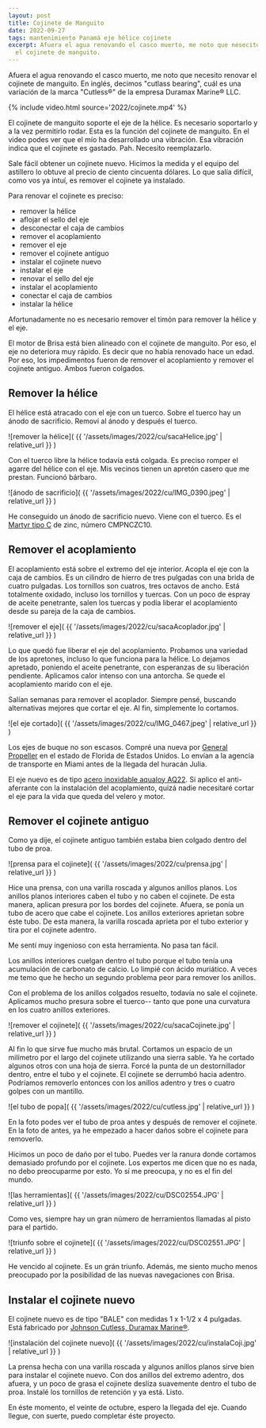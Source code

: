 ```yaml
---
layout: post
title: Cojinete de Manguito
date: 2022-09-27
tags: mantenimiento Panamá eje hélice cojinete
excerpt: Afuera el agua renovando el casco muerto, me noto que nesecito renovar
  el cojinete de manguito.
---
```


Afuera el agua renovando el casco muerto, me noto que necesito renovar el
cojinete de manguito. En inglés, decimos "cutlass bearing", cuál es una
variación de la marca "Cutless®" de la empresa Duramax Marine® LLC.

{% include video.html source='2022/cojinete.mp4' %}

El cojinete de manguito soporte el eje de la hélice. Es necesario
soportarlo y a la vez permitirlo rodar. Esta es la función del cojinete
de manguito. En el video podes ver que el mío ha desarrollado una vibración.
Esa vibración indica que el cojinete es gastado. Pah. Necesito reemplazarlo.

Sale fácil obtener un cojinete nuevo. Hicimos la medida y el equipo del
astillero lo obtuve al precio de ciento cincuenta dólares. Lo que salía
difícil, como vos ya intuí, es remover el cojinete ya instalado.

Para renovar el cojinete es preciso:
- remover la hélice
- aflojar el sello del eje
- desconectar el caja de cambios
- remover el acoplamiento
- remover el eje
- remover el cojinete antiguo
- instalar el cojinete nuevo
- instalar el eje
- renovar el sello del eje
- instalar el acoplamiento
- conectar el caja de cambios
- instalar la hélice

Afortunadamente no es necesario remover el timón para remover la hélice y el
eje.

El motor de Brisa está bien alineado con el cojinete de manguito. Por eso, el
eje no deteriora muy rápido. Es decir que no había renovado hace un edad.  Por
eso, los impedimentos fueron de remover el acoplamiento y remover el cojinete
antiguo. Ambos fueron colgados.

## Remover la hélice

El hélice está atracado con el eje con un tuerco. Sobre el tuerco hay un
ánodo de sacrificio. Removí al ánodo y después el tuerco.

![remover la hélice](
  {{ '/assets/images/2022/cu/sacaHelice.jpg' | relative_url }}
)

Con el tuerco libre la hélice todavía está colgada. Es preciso romper el
agarre del hélice con el eje. Mis vecinos tienen un apretón casero que me
prestan. Funcionó bárbaro.

![ánodo de sacrificio](
  {{ '/assets/images/2022/cu/IMG_0390.jpeg' | relative_url }}
)

He conseguido un ánodo de sacrificio nuevo. Viene con el tuerco. Es el [Martyr
tipo C][martyr] de zinc, número CMPNCZC10.

[martyr]: https://martyranodes.com/product/propeller-nut-anodes/

## Remover el acoplamiento

El acoplamiento está sobre el extremo del eje interior.  Acopla el eje con la
caja de cambios.  Es un cilindro de hierro de tres pulgadas con una brida de
cuatro pulgadas.  Los tornillos son cuatros, tres octavos de ancho. Está
totalmente oxidado, incluso los tornillos y tuercas. Con un poco de espray de
aceite penetrante, salen los tuercas y podía liberar el acoplamiento
desde su pareja de la caja de cambios.

![remover el eje](
  {{ '/assets/images/2022/cu/sacaAcoplador.jpg' | relative_url }}
)

Lo que quedó fue liberar el eje del acoplamiento.
Probamos una variedad de los apretones, incluso lo que funciona para la hélice.
Lo dejamos apretado, poniendo el aceite penetrante, con esperanzas de su
liberación pendiente. Aplicamos calor intenso con una antorcha. Se quede el
acoplamiento marido con el eje.

Salían semanas para remover el acoplador. Siempre pensé, buscando alternativas
mejores que cortar el eje. Al fin, simplemente lo cortamos.

![el eje cortado](
  {{ '/assets/images/2022/cu/IMG_0467.jpeg' | relative_url }}
)

Los ejes de buque no son escasos. Compré una nueva por [General Propeller][gprop]
en el estado de Florida de Estados Unidos. Lo envían a la agencia de transporte
en Miami antes de la llegada del huracán Julia.

[gprop]: https://www.generalpropeller.com/inboard-shaft

El eje nuevo es de tipo [acero inoxidable aqualoy AQ22][aq22]. Si aplico
el anti-aferrante con la instalación del acoplamiento, quizá nadie necesitaré
cortar el eje para la vida que queda del velero y motor.

[aq22]: https://heliceskelly.com/producto/aq22/

## Remover el cojinete antiguo

Como ya dije, el cojinete antiguo también estaba bien colgado dentro del
tubo de proa.

![prensa para el cojinete](
  {{ '/assets/images/2022/cu/prensa.jpg' | relative_url }}
)

Hice una prensa, con una varilla roscada y algunos anillos planos.  Los anillos
planos interiores caben el tubo y no caben el cojinete. De esta manera, aplican
presura por los bordes del cojinete.  Afuera, se ponía un tubo de acero que
cabe el cojinete. Los anillos exteriores aprietan sobre éste tubo. De esta
manera, la varilla roscada aprieta por el tubo exterior y tira por el cojinete
adentro.

Me sentí muy ingenioso con esta herramienta. No pasa tan fácil.

Los anillos interiores cuelgan dentro el tubo porque el tubo tenía una
acumulación de carbonato de calcio. Lo limpié con ácido muriático. A veces me
temo que he hecho un segundo problema peor para remover los anillos.

Con el problema de los anillos colgados resuelto, todavía no sale el
cojinete. Aplicamos mucho presura sobre el tuerco-- tanto que pone una
curvatura en los cuatro anillos exteriores.

![remover el cojinete](
  {{ '/assets/images/2022/cu/sacaCojinete.jpg' | relative_url }}
)

Al fin lo que sirve fue mucho más brutal.
Cortamos un espacio de un milímetro por el largo del cojinete utilizando una
sierra sable. Ya he cortado algunos otros con una hoja de sierra.
Forcé la punta de un destornillador dentro, entre el tubo y el cojinete.
El cojinete se derrumbó hacia adentro. Podríamos removerlo entonces con los
anillos adentro y tres o cuatro golpes con un mantillo.

![el tubo de popa](
  {{ '/assets/images/2022/cu/cutless.jpg' | relative_url }}
)

En la foto podes ver el tubo de proa antes y después de remover el cojinete.
En la foto de antes, ya he empezado a hacer daños sobre el cojinete para
removerlo.

Hicimos un poco de daño por el tubo. Puedes ver la ranura donde cortamos
demasiado profundo por el cojinete. Los expertos me dicen que no es nada,
no debo preocuparme por esto. Yo sí me preocupa, y no es el fin del mundo.

![las herramientas](
  {{ '/assets/images/2022/cu/DSC02554.JPG' | relative_url }}
)

Como ves, siempre hay un gran número de herramientos llamadas al pisto para el
partido.

![triunfo sobre el cojinete](
  {{ '/assets/images/2022/cu/DSC02551.JPG' | relative_url }}
)

He vencido al cojinete. Es un grán triunfo. Además, me siento mucho menos
preocupado por la posibilidad de las nuevas navegaciones con Brisa.

## Instalar el cojinete nuevo

El cojinete nuevo es de tipo "BALE" con medidas 1 x 1-1/2 x 4 pulgadas.
Está fabricado por [Johnson Cutless, Duramax Marine®][durax].

[durax]: https://www.duramaxmarine.com/es/johnson-cutless/water-lubricated-rubber-bearings.htm

![instalación del cojinete nuevo](
  {{ '/assets/images/2022/cu/instalaCoji.jpg' | relative_url }}
)

La prensa hecha con una varilla roscada y algunos anillos planos sirve bien
para instalar el cojinete nuevo. Con dos anillos del extremo adentro, dos
afuera, y un poco de grasa el cojinete desliza suavemente dentro el tubo de
proa. Instalé los tornillos de retención y ya está. Listo.

En éste momento, el veinte de octubre, espero la llegada del eje. Cuando
llegue, con suerte, puedo completar éste proyecto.

